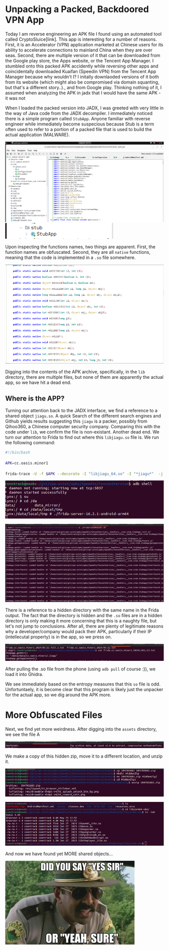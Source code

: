 # Unpacking a Packed, Backdoored VPN App

Today I am reverse engineering an APK file I found using an automated tool called CryptoSluice[link].
This app is interesting for a number of reasons. First, it is an Accelerator (VPN) application marketed at Chinese users for its ability to accelerate connections to mainland China when they are over seas. Second, there are multiple version of it that can be downloaded from the Google play store, the Apps website, or the Tencent App Manager. I stumbled onto this packed APK accidently while reversing other
apps and coincidentally downloaded Kuaifan (Speedin VPN) from the Tencent App Manager because why wouldn't I?
I initally downlaoded versions of it both from its website (which might also be compromised via domain squanting, but that's a different story..)., and from Google play. Thinking nothing of it, I assumed when analyzing the APK in jadx that I would have the same APK - it was not

When I loaded the packed version into JADX, I was greeted with very little in the way of Java code from the JADX decompiler. I immediately noticed there is a simple program called `StubApp`. Anyone familiar with reverse engineer while immediately become suspecious because Stub is a term often used to refer to a portion of a packed file that is used to build the actual application (MALWARE).

![packed1](./imgs/speedin.StubApp1.png)
![packed2](./imgs/speedin.stubapp2.png)

Upon inspecting the functions names, two things are apparent. First, the function names are obfuscated. Second, they are all `native` functions, meaning that the code is implemented in a `.so` file somewhere.  

![packed3](./imgs/speedin.stubapp.packedfunctions2.png)

Digging into the contents of the APK archive, specifically, in the `lib` directory, there are multiple files, but none of them are apparently the actual app, so we have hit a dead end.


## Where is the APP?

Turning our attention back to the JADX interface, we find a reference to a shared object `jiagu.so`. A quick Search of the different search engines and Github yields results suggesting this `jiagu` is a packer, possibly from Qihoo360, a Chinese computer security company. Comparing this with the code under `lib`, we confirm the file is non-existant. Another dead end. We turn our attention to Frida to find out where this `libjiagu.so` file is. We run the following command:

```bash
#!/bin/bash

APK=cc.oasis.minor1

frida-trace -U -f $APK --decorate -I "libjiagu_64.so" -I "*jiagu*"  -j "cc.oasis.minor1*!*" -j "com.stub.*!*" -j "com.qihoo.util.*!*"  -o frida.$APK.`date +%G:%m:%d`.txt
```

![frida1](./imgs/speedin.runfridaondevice.1.png)

![frida2](./imgs/speedin.runfrida.2.png)

There is a reference to a hidden directory with the same name in the Frida output. The fact that the directory is hidden and the `.so` files are in a hidden directory is only making it more concerning that this is a naughty file, but let's not jump to conclusions. After all, there are plenty of legitimate reasons why a developer/company would pack their APK, particularly if their IP (intellecutal property) is in the app, so we press on.

![frida3](./imgs/speedin.runfrida.3.png)

After pulling the .so file from the phone (using `adb pull` of course :}), we load it into Ghidra.

We see immediately based on the entropy measures that this `so` file is odd. Unfortuntaely, it is become clear that
this program is likely just the unpacker for the actual app, so we dig around the APK more.

# More Obfuscated Files

Next, we find yet more weirdness. After digging into the `assets` directory, we see the file A

![ghidra1](./imgs/speedin.compressed.weirdfill.png)

We make a copy of this hidden zip, move it to a different location, and unzip it.

![hiddenzip](./imgs/speedin.hiddenzip.1.png)

![hiddenzip2](./imgs/speedin.hiddensharedobjects.png)

And now we have found yet MORE shared objects...


![hiddenzip2](./imgs/Speedin.SuperTroopers1.png)


